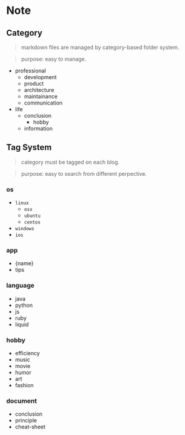# Note

## Category

> markdown files are managed by category-based folder system. 

> purpose: easy to manage.

* professional
	* development
	* product
	* architecture
	* maintainance
	* communication
* life
	* conclusion
		* hobby
	* information

## Tag System

> category must be tagged on each blog.

> purpose: easy to search from different perpective.

### os

* `linux`
	* `osx`
	* `ubuntu`
	* `centos`
* `windows`
* `ios`

### app

* {name}
* tips

### language

* java
* python
* js
* ruby
* liquid

### hobby

* efficiency
* music
* movie
* humor
* art
* fashion

### document

* conclusion
* principle
* cheat-sheet
